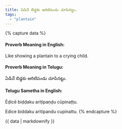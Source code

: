 ```yaml
---
title: ఏడిచే బిడ్డకు అరిటిపండు చూపినట్టు.
tags:
  - "plantain"
---
```


{% capture data %}
#### Proverb Meaning in English:
Like showing a plantain to a crying child.

#### Proverb Meaning in Telugu:
ఏడిచే బిడ్డకు అరిటిపండు చూపినట్టు.

#### Telugu Sametha in English:
Ēḍicē biḍḍaku ariṭipaṇḍu cūpinaṭṭu.

Edice biddaku aritipandu cupinattu.
{% endcapture %}

{{ data | markdownify }}

